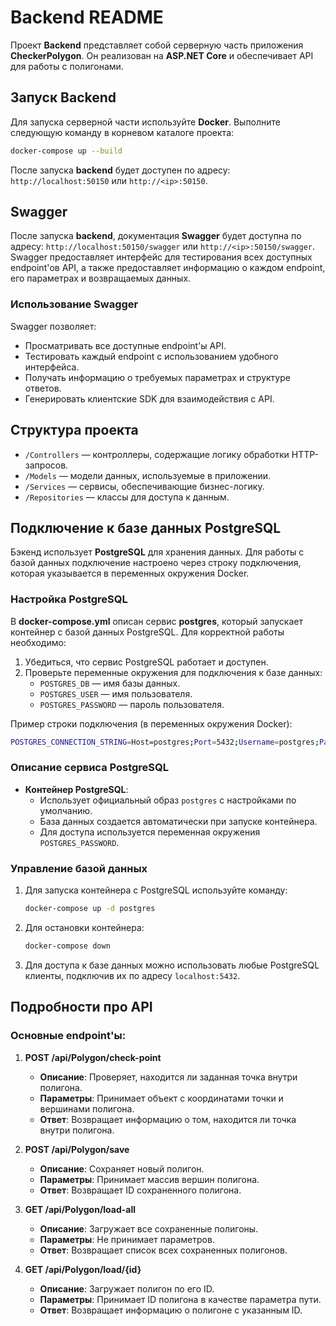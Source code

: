 # Backend README

Проект **Backend** представляет собой серверную часть приложения **CheckerPolygon**. Он реализован на **ASP.NET Core** и обеспечивает API для работы с полигонами.

## Запуск Backend

Для запуска серверной части используйте **Docker**. Выполните следующую команду в корневом каталоге проекта:

```bash
docker-compose up --build
```

После запуска **backend** будет доступен по адресу: `http://localhost:50150` или `http://<ip>:50150`.

## Swagger

После запуска **backend**, документация **Swagger** будет доступна по адресу: `http://localhost:50150/swagger` или `http://<ip>:50150/swagger`. Swagger предоставляет интерфейс для тестирования всех доступных endpoint'ов API, а также предоставляет информацию о каждом endpoint, его параметрах и возвращаемых данных.

### Использование Swagger

Swagger позволяет:
- Просматривать все доступные endpoint'ы API.
- Тестировать каждый endpoint с использованием удобного интерфейса.
- Получать информацию о требуемых параметрах и структуре ответов.
- Генерировать клиентские SDK для взаимодействия с API.

## Структура проекта

- `/Controllers` — контроллеры, содержащие логику обработки HTTP-запросов.
- `/Models` — модели данных, используемые в приложении.
- `/Services` — сервисы, обеспечивающие бизнес-логику.
- `/Repositories` — классы для доступа к данным.

## Подключение к базе данных PostgreSQL

Бэкенд использует **PostgreSQL** для хранения данных. Для работы с базой данных подключение настроено через строку подключения, которая указывается в переменных окружения Docker.

### Настройка PostgreSQL

В **docker-compose.yml** описан сервис **postgres**, который запускает контейнер с базой данных PostgreSQL. Для корректной работы необходимо:

1. Убедиться, что сервис PostgreSQL работает и доступен.
2. Проверьте переменные окружения для подключения к базе данных:
   - `POSTGRES_DB` — имя базы данных.
   - `POSTGRES_USER` — имя пользователя.
   - `POSTGRES_PASSWORD` — пароль пользователя.

Пример строки подключения (в переменных окружения Docker):
```bash
POSTGRES_CONNECTION_STRING=Host=postgres;Port=5432;Username=postgres;Password=yourpassword;Database=checkerpolygon
```

### Описание сервиса PostgreSQL

- **Контейнер PostgreSQL**:
  - Использует официальный образ `postgres` с настройками по умолчанию.
  - База данных создается автоматически при запуске контейнера.
  - Для доступа используется переменная окружения `POSTGRES_PASSWORD`.

### Управление базой данных

1. Для запуска контейнера с PostgreSQL используйте команду:
   ```bash
   docker-compose up -d postgres
   ```

2. Для остановки контейнера:
   ```bash
   docker-compose down
   ```

3. Для доступа к базе данных можно использовать любые PostgreSQL клиенты, подключив их по адресу `localhost:5432`.

## Подробности про API

### Основные endpoint'ы:

1. **POST /api/Polygon/check-point**
   - **Описание**: Проверяет, находится ли заданная точка внутри полигона.
   - **Параметры**: Принимает объект с координатами точки и вершинами полигона.
   - **Ответ**: Возвращает информацию о том, находится ли точка внутри полигона.

2. **POST /api/Polygon/save**
   - **Описание**: Сохраняет новый полигон.
   - **Параметры**: Принимает массив вершин полигона.
   - **Ответ**: Возвращает ID сохраненного полигона.

3. **GET /api/Polygon/load-all**
   - **Описание**: Загружает все сохраненные полигоны.
   - **Параметры**: Не принимает параметров.
   - **Ответ**: Возвращает список всех сохраненных полигонов.

4. **GET /api/Polygon/load/{id}**
   - **Описание**: Загружает полигон по его ID.
   - **Параметры**: Принимает ID полигона в качестве параметра пути.
   - **Ответ**: Возвращает информацию о полигоне с указанным ID.

